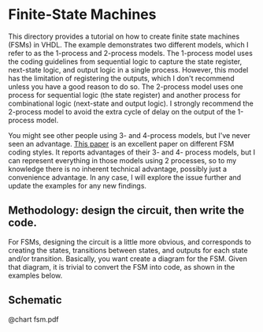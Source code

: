 # Finite-State Machines

This directory provides a tutorial on how to create finite state machines (FSMs) in VHDL. The example demonstrates two different models, which I 
refer to as the 1-process and 2-process models. The 1-process model uses the coding guidelines from sequential logic to capture the state register,
next-state logic, and output logic in a single process. However, this model has the limitation of registering the outputs, which I don't recommend
unless you have a good reason to do so. The 2-process model uses one process for sequential logic (the state register) and another process for
combinational logic (next-state and output logic). I strongly recommend the 2-process model to avoid the extra cycle of delay on the output of the
1-process model.

You might see other people using 3- and 4-process models, but I've never seen an advantage. [This paper](http://www.sunburst-design.com/papers/CummingsSNUG2019SV_FSM1.pdf) is an excellent paper on different FSM coding styles. It reports advantages of their 3- and 4- process models, but I can represent everything in those models using 2 processes, so to my knowledge there is no inherent technical advantage, possibly just a convenience advantage. In any case, I will explore the issue further and update the examples for any new findings.

## Methodology: design the circuit, then write the code.

For FSMs, designing the circuit is a little more obvious, and corresponds to creating the states, transitions between states, and outputs for each
state and/or transition. Basically, you want create a diagram for the FSM. Given that diagram, it is trivial to convert the FSM into code, as shown
in the examples below.

## Schematic

@chart fsm.pdf